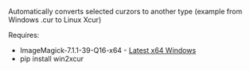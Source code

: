 Automatically converts selected curzors to another type (example from Windows .cur to Linux Xcur)

Requires: 
- ImageMagick-7.1.1-39-Q16-x64 - [Latest x64 Windows](https://imagemagick.org/archive/binaries/ImageMagick-7.1.1-39-Q16-x64-dll.exe)
- pip install win2xcur

